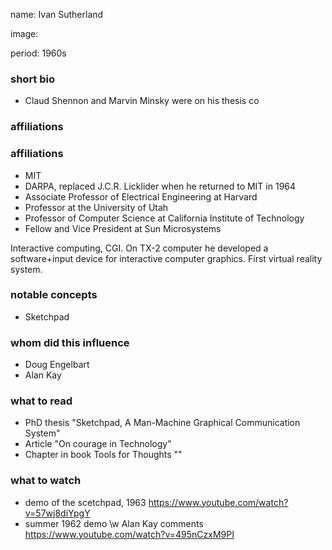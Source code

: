 name: Ivan Sutherland

image:

period: 1960s

### short bio
 - Claud Shennon and Marvin Minsky were on his thesis co
### affiliations

### affiliations
 - MIT
 - DARPA, replaced J.C.R. Licklider when he returned to MIT in 1964
 - Associate Professor of Electrical Engineering at Harvard
 - Professor at the University of Utah
 - Professor of Computer Science at California Institute of Technology
 -  Fellow and Vice President at Sun Microsystems

Interactive computing, CGI.
On TX-2 computer he developed a software+input device for interactive computer graphics.
First virtual reality system.

### notable concepts
 - Sketchpad

### whom did this influence
 - Doug Engelbart
 - Alan Kay

### what to read
 - PhD thesis "Sketchpad, A Man-Machine Graphical Communication System"
 - Article "On courage in Technology"
 - Chapter in book Tools for Thoughts ""

### what to watch
 - demo of the scetchpad, 1963 https://www.youtube.com/watch?v=57wj8diYpgY
 - summer 1962 demo \w Alan Kay comments https://www.youtube.com/watch?v=495nCzxM9PI

